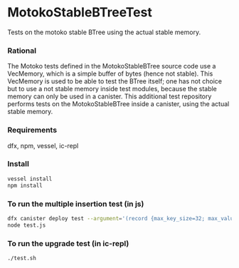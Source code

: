 # MotokoStableBTreeTest
Tests on the motoko stable BTree using the actual stable memory.

### Rational

The Motoko tests defined in the MotokoStableBTree source code use a VecMemory, which is a simple buffer of bytes (hence not stable).
This VecMemory is used to be able to test the BTree itself; one has not choice but to use a not stable memory inside test modules, because the stable memory can only be used in a canister.
This additional test repository performs tests on the MotokoStableBTree inside a canister, using the actual stable memory.

### Requirements

dfx, npm, vessel, ic-repl

### Install

```sh
vessel install
npm install
```

### To run the multiple insertion test (in js)

```sh
dfx canister deploy test --argument='(record {max_key_size=32; max_value_size=128})'
node test.js
```

### To run the upgrade test (in ic-repl)

```sh
./test.sh
```
